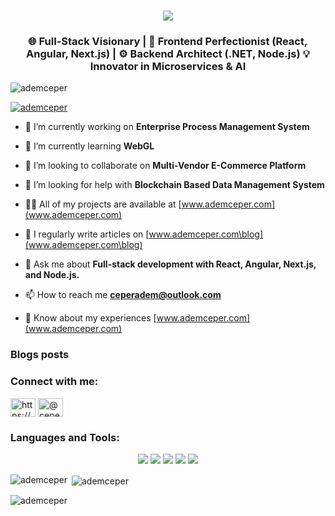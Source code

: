 <h1 align="center">
    <img src="https://readme-typing-svg.herokuapp.com/?font=Righteous&size=35&center=true&vCenter=true&width=500&height=70&duration=4000&lines=Hi+There!+👋;+I'm+Adem+Çeper!;" />
</h1>
<h3 align="center">🌐 Full-Stack Visionary | 🎨 Frontend Perfectionist (React, Angular, Next.js) | ⚙️ Backend Architect (.NET, Node.js) 💡 Innovator in Microservices & AI</h3>

<p align="left"> <img src="https://komarev.com/ghpvc/?username=ademceper&label=Profile%20views&color=0e75b6&style=flat" alt="ademceper" /> </p>

<p align="left"> <a href="https://github.com/ryo-ma/github-profile-trophy"><img src="https://github-profile-trophy.vercel.app/?username=ademceper" alt="ademceper" /></a> </p>

- 🔭 I’m currently working on **Enterprise Process Management System**

- 🌱 I’m currently learning **WebGL**

- 👯 I’m looking to collaborate on **Multi-Vendor E-Commerce Platform**

- 🤝 I’m looking for help with **Blockchain Based Data Management System**

- 👨‍💻 All of my projects are available at [www.ademceper.com](www.ademceper.com)

- 📝 I regularly write articles on [www.ademceper.com\blog](www.ademceper.com\blog)

- 💬 Ask me about **Full-stack development with React, Angular, Next.js, and Node.js.**

- 📫 How to reach me **ceperadem@outlook.com**

- 📄 Know about my experiences [www.ademceper.com](www.ademceper.com)

### Blogs posts
<!-- BLOG-POST-LIST:START -->
<!-- BLOG-POST-LIST:END -->

<h3 align="left">Connect with me:</h3>
<p align="left">
<a href="https://linkedin.com/in/https://www.linkedin.com/in/adem-%c3%a7eper-b38746275/" target="blank"><img align="center" src="https://raw.githubusercontent.com/rahuldkjain/github-profile-readme-generator/master/src/images/icons/Social/linked-in-alt.svg" alt="https://www.linkedin.com/in/adem-%c3%a7eper-b38746275/" height="30" width="40" /></a>
<a href="https://medium.com/@ceperadem" target="blank"><img align="center" src="https://raw.githubusercontent.com/rahuldkjain/github-profile-readme-generator/master/src/images/icons/Social/medium.svg" alt="@ceperadem" height="30" width="40" /></a>
</p>

<h3 align="left">Languages and Tools:</h3>
<div align="center">
    <img src="https://skillicons.dev/icons?i=angular,aws,azure,bootstrap,cs,css,debian,docker,dotnet,elasticsearch,redux" />
    <img src="https://skillicons.dev/icons?i=express,git,gitlab,github,graphql,html,javascript,kafka,kubernetes,mui,mongodb" />
    <img src="https://skillicons.dev/icons?i=nestjs,nextjs,nodejs,npm,postgres,postman,rabbitmq,react,redis,sass,supabase" />
    <img src="https://skillicons.dev/icons?i=tailwind,threejs,typescript,vscode,vercel,visualstudio,vite,ansible,fastapi,go,grafana" />
    <img src="https://skillicons.dev/icons?i=jenkins,prisma,prometheus,py,terraform" />
    <br>
</div>
<p><img align="left" src="https://github-readme-stats.vercel.app/api/top-langs?username=ademceper&show_icons=true&locale=en&layout=compact" alt="ademceper" /></p>

<p>&nbsp;<img align="center" src="https://github-readme-stats.vercel.app/api?username=ademceper&show_icons=true&locale=en" alt="ademceper" /></p>

<p><img align="center" src="https://github-readme-streak-stats.herokuapp.com/?user=ademceper&" alt="ademceper" /></p>
